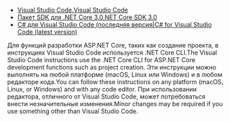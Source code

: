 * [<span data-ttu-id="fd99a-101">Visual Studio Code.</span><span class="sxs-lookup"><span data-stu-id="fd99a-101">Visual Studio Code</span></span>](https://code.visualstudio.com/download)
* [<span data-ttu-id="fd99a-102">Пакет SDK для .NET Core 3.0</span><span class="sxs-lookup"><span data-stu-id="fd99a-102">.NET Core SDK 3.0</span></span>](https://dotnet.microsoft.com/download/dotnet-core/3.0)
* [<span data-ttu-id="fd99a-103">C# для Visual Studio Code (последняя версия)</span><span class="sxs-lookup"><span data-stu-id="fd99a-103">C# for Visual Studio Code (latest version)</span></span>](https://marketplace.visualstudio.com/items?itemName=ms-vscode.csharp)

<span data-ttu-id="fd99a-104">Для функций разработки ASP.NET Core, таких как создание проекта, в инструкциях Visual Studio Code используется .NET Core CLI.</span><span class="sxs-lookup"><span data-stu-id="fd99a-104">The Visual Studio Code instructions use the .NET Core CLI for ASP.NET Core development functions such as project creation.</span></span> <span data-ttu-id="fd99a-105">Эти инструкции можно выполнять на любой платформе (macOS, Linux или Windows) и в любом редакторе кода.</span><span class="sxs-lookup"><span data-stu-id="fd99a-105">You can follow these instructions on any platform (macOS, Linux, or Windows) and with any code editor.</span></span> <span data-ttu-id="fd99a-106">При использовании редактора, отличного от Visual Studio Code, может потребоваться внести незначительные изменения.</span><span class="sxs-lookup"><span data-stu-id="fd99a-106">Minor changes may be required if you use something other than Visual Studio Code.</span></span>
